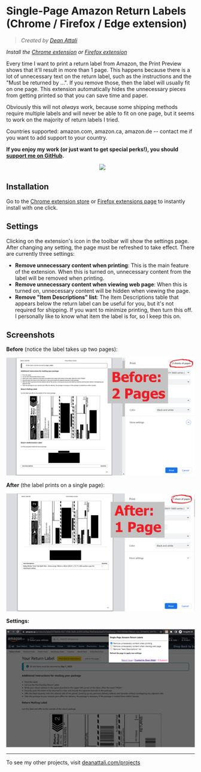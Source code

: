 # Single-Page Amazon Return Labels (Chrome / Firefox / Edge extension)

> *Created by [Dean Attali](https://deanattali.com)*

_Install the [Chrome extension](https://chrome.google.com/webstore/detail/single-page-amazon-return/ojbaedhfdbgjnbaejemkihhhhpmnogln) or [Firefox extension](https://addons.mozilla.org/en-CA/firefox/addon/one-page-amazon-return-labels/)_

Every time I want to print a return label from Amazon, the Print Preview shows that it'll result in more than 1 page. This happens because there is a lot of unnecessary text on the return label, such as the instructions and the "Must be returned by ...". If you remove those, then the label will usually fit on one page. This extension automatically hides the unnecessary pieces from getting printed so that you can save time and paper.

Obviously this will not *always* work, because some shipping methods require multiple labels and will never be able to fit on one page, but it seems to work on the majority of return labels I tried. 

Countries supported: amazon.com, amazon.ca, amazon.de -- contact me if you want to add support to your country.

**If you enjoy my work (or just want to get special perks!), you should [support me on GitHub](https://github.com/sponsors/daattali).**

<p align="center">
<a style="display: inline-block; margin-left: 10px;" href="https://github.com/sponsors/daattali">
<img height="35" src="https://i.imgur.com/034B8vq.png" /> </a>

</p>

## Installation

Go to the [Chrome extension store](https://chrome.google.com/webstore/detail/single-page-amazon-return/ojbaedhfdbgjnbaejemkihhhhpmnogln) or [Firefox extensions page](https://addons.mozilla.org/en-CA/firefox/addon/one-page-amazon-return-labels/) to instantly install with one click.

## Settings

Clicking on the extension's icon in the toolbar will show the settings page. After changing any setting, the page must be refreshed to take effect. There are currently three settings:

- **Remove unnecessary content when printing**: This is the main feature of the extension. When this is turned on, unnecessary content from the label will be removed when printing.
- **Remove unnecessary content when viewing web page**: When this is turned on, unnecessary content will be hidden when viewing the page.
- **Remove "Item Descriptions" list**: The Item Descriptions table that appears below the return label can be useful for you, but it's not required for shipping. If you want to minimize printing, then turn this off. I personally like to know what item the label is for, so I keep this on.

## Screenshots

**Before** (notice the label takes up two pages):

[![](https://github.com/daattali/amazon-one-page-return-printer-extension/blob/master/img/doc/screenshot-before.png)](https://github.com/daattali/amazon-one-page-return-printer-extension/blob/master/img/doc/screenshot-before.png)

**After** (the label prints on a single page):

[![](https://github.com/daattali/amazon-one-page-return-printer-extension/blob/master/img/doc/screenshot-after.png)](https://github.com/daattali/amazon-one-page-return-printer-extension/blob/master/img/doc/screenshot-after.png)

**Settings:**

[![](https://github.com/daattali/amazon-one-page-return-printer-extension/blob/master/img/doc/screenshot-options.png)](https://github.com/daattali/amazon-one-page-return-printer-extension/blob/master/img/doc/screenshot-options.png)

---

To see my other projects, visit [deanattali.com/projects](https://deanattali.com/projects)
